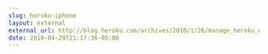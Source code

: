 ```yaml
---
slug: heroku-iphone
layout: external
external_url: http://blog.heroku.com/archives/2010/1/26/manage_heroku_with_your_iphone/
date: 2010-04-29T21:17:36-05:00
---
```

